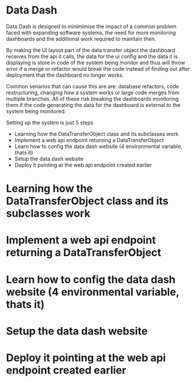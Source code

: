 # Data Dash
 
Data Dash is designed to minimimise the impact of a common problem faced with expanding software systems, the need for more monitoring dashboards and the additional work required to maintain then.

By making the UI layout part of the data transfer object the dashboard receives from the api it calls, the data for the ui config and the data it is displaying is store in code of the system being monitor and thus will throw error if a merge or refactor would break the code instead of finding out after deployment that the dashboard no longer works.

Common senarios that can cause this are are: database refactors, code restructuring, changing how a system works or large code merges from multiple branches.
All of these risk breaking the dashboards monitoring them if the code generating the data for the dashboard is external to the system being monitored.

Setting up the system is just 5 steps
- Learning how the DataTransferObject class and its subclasses work
- Implement a web api endpoint returning a DataTransferObject
- Learn how to config the data dash website (4 environmental variable, thats it)
- Setup the data dash website
- Deploy it pointing at the web api endpoint created earlier

# Learning how the DataTransferObject class and its subclasses work

# Implement a web api endpoint returning a DataTransferObject

# Learn how to config the data dash website (4 environmental variable, thats it)

# Setup the data dash website

# Deploy it pointing at the web api endpoint created earlier

